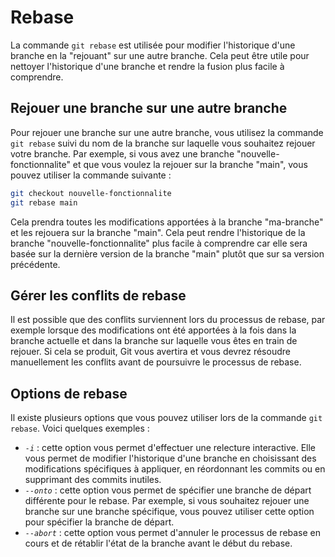 # Rebase

La commande `git rebase` est utilisée pour modifier l'historique d'une branche en la "rejouant" sur une autre branche. Cela peut être utile pour nettoyer l'historique d'une branche et rendre la fusion plus facile à comprendre.

## Rejouer une branche sur une autre branche

Pour rejouer une branche sur une autre branche, vous utilisez la commande `git rebase` suivi du nom de la branche sur laquelle vous souhaitez rejouer votre branche. Par exemple, si vous avez une branche "nouvelle-fonctionnalite" et que vous voulez la rejouer sur la branche "main", vous pouvez utiliser la commande suivante :

```bash
git checkout nouvelle-fonctionnalite
git rebase main
```

Cela prendra toutes les modifications apportées à la branche "ma-branche" et les rejouera sur la branche "main". Cela peut rendre l'historique de la branche "nouvelle-fonctionnalite" plus facile à comprendre car elle sera basée sur la dernière version de la branche "main" plutôt que sur sa version précédente.

## Gérer les conflits de rebase

Il est possible que des conflits surviennent lors du processus de rebase, par exemple lorsque des modifications ont été apportées à la fois dans la branche actuelle et dans la branche sur laquelle vous êtes en train de rejouer. Si cela se produit, Git vous avertira et vous devrez résoudre manuellement les conflits avant de poursuivre le processus de rebase.

## Options de rebase

Il existe plusieurs options que vous pouvez utiliser lors de la commande `git rebase`. Voici quelques exemples :

- *`-i`* : cette option vous permet d'effectuer une relecture interactive. Elle vous permet de modifier l'historique d'une branche en choisissant des modifications spécifiques à appliquer, en réordonnant les commits ou en supprimant des commits inutiles.
- *`--onto`* : cette option vous permet de spécifier une branche de départ différente pour le rebase. Par exemple, si vous souhaitez rejouer une branche sur une branche spécifique, vous pouvez utiliser cette option pour spécifier la branche de départ.
- *`--abort`* : cette option vous permet d'annuler le processus de rebase en cours et de rétablir l'état de la branche avant le début du rebase.
